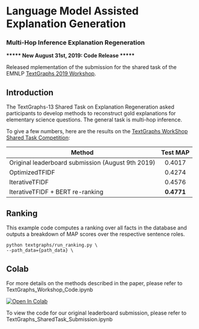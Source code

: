 # Language Model Assisted Explanation Generation

### Multi-Hop Inference Explanation Regeneration 

**\*\*\*\*\* New August 31st, 2019: Code Release \*\*\*\*\***

Released mplementation of the submission for the shared task of the EMNLP [TextGraphs 2019 Workshop](https://sites.google.com/view/textgraphs2019/home).

## Introduction

The TextGraphs-13 Shared Task on Explanation Regeneration asked participants to develop methods to reconstruct gold explanations for elementary science questions. The general task is multi-hop inference.

To give a few numbers, here are the results on the
[TextGraphs WorkShop Shared Task Competition](https://competitions.codalab.org/competitions/20150):

Method | Test MAP
------------------------------------- | :------:
Original leaderboard submission (August 9th 2019) | 0.4017
OptimizedTFIDF           | 0.4274
IterativeTFIDF       | 0.4576
IterativeTFIDF + BERT re-ranking    | **0.4771**

## Ranking
This example code computes a ranking over all facts in the database and outputs a breakdown of MAP scores over the respective sentence roles.

```shell
python textgraphs/run_ranking.py \
--path_data={path_data} \
```

## Colab
For more details on the methods described in the paper, please refer to TextGraphs_Workshop_Code.ipynb

[![Open In Colab](https://colab.research.google.com/assets/colab-badge.svg)](https://colab.research.google.com/github/mdda/worldtree_corpus/blob/textgraphs/TextGraphs_Workshop_Code.ipynb)

To view the code for our original leaderboard submission, please refer to TextGraphs_SharedTask_Submission.ipynb
